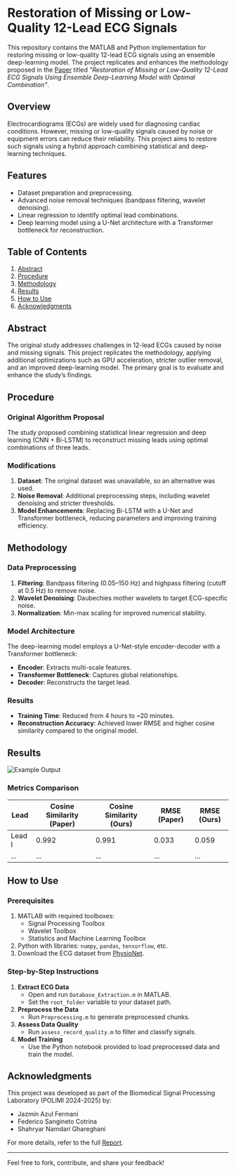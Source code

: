 # Restoration of Missing or Low-Quality 12-Lead ECG Signals

This repository contains the MATLAB and Python implementation for restoring missing or low-quality 12-lead ECG signals using an ensemble deep-learning model. The project replicates and enhances the methodology proposed in the [Paper](./paper.pdf) titled *"Restoration of Missing or Low-Quality 12-Lead ECG Signals Using Ensemble Deep-Learning Model with Optimal Combination"*. 

## Overview
Electrocardiograms (ECGs) are widely used for diagnosing cardiac conditions. However, missing or low-quality signals caused by noise or equipment errors can reduce their reliability. This project aims to restore such signals using a hybrid approach combining statistical and deep-learning techniques.

## Features
- Dataset preparation and preprocessing.
- Advanced noise removal techniques (bandpass filtering, wavelet denoising).
- Linear regression to identify optimal lead combinations.
- Deep learning model using a U-Net architecture with a Transformer bottleneck for reconstruction.

## Table of Contents
1. [Abstract](#abstract)
2. [Procedure](#procedure)
3. [Methodology](#methodology)
4. [Results](#results)
5. [How to Use](#how-to-use)
6. [Acknowledgments](#acknowledgments)

## Abstract
The original study addresses challenges in 12-lead ECGs caused by noise and missing signals. This project replicates the methodology, applying additional optimizations such as GPU acceleration, stricter outlier removal, and an improved deep-learning model. The primary goal is to evaluate and enhance the study’s findings.

## Procedure
### Original Algorithm Proposal
The study proposed combining statistical linear regression and deep learning (CNN + Bi-LSTM) to reconstruct missing leads using optimal combinations of three leads.

### Modifications
1. **Dataset**: The original dataset was unavailable, so an alternative was used.
2. **Noise Removal**: Additional preprocessing steps, including wavelet denoising and stricter thresholds.
3. **Model Enhancements**: Replacing Bi-LSTM with a U-Net and Transformer bottleneck, reducing parameters and improving training efficiency.

## Methodology
### Data Preprocessing
1. **Filtering**: Bandpass filtering (0.05–150 Hz) and highpass filtering (cutoff at 0.5 Hz) to remove noise.
2. **Wavelet Denoising**: Daubechies mother wavelets to target ECG-specific noise.
3. **Normalization**: Min-max scaling for improved numerical stability.

### Model Architecture
The deep-learning model employs a U-Net-style encoder-decoder with a Transformer bottleneck:
- **Encoder**: Extracts multi-scale features.
- **Transformer Bottleneck**: Captures global relationships.
- **Decoder**: Reconstructs the target lead.

### Results
- **Training Time**: Reduced from 4 hours to ~20 minutes.
- **Reconstruction Accuracy**: Achieved lower RMSE and higher cosine similarity compared to the original model.

## Results
![Example Output](path/to/your/image.png)

### Metrics Comparison
| Lead  | Cosine Similarity (Paper) | Cosine Similarity (Ours) | RMSE (Paper) | RMSE (Ours) |
|-------|---------------------------|--------------------------|--------------|-------------|
| Lead I| 0.992                     | 0.991                    | 0.033        | 0.059       |
| ...   | ...                       | ...                      | ...          | ...         |

## How to Use
### Prerequisites
1. MATLAB with required toolboxes:
   - Signal Processing Toolbox
   - Wavelet Toolbox
   - Statistics and Machine Learning Toolbox
2. Python with libraries: `numpy`, `pandas`, `tensorflow`, etc.
3. Download the ECG dataset from [PhysioNet](https://physionet.org/).

### Step-by-Step Instructions
1. **Extract ECG Data**
   - Open and run `Database_Extraction.m` in MATLAB.
   - Set the `root_folder` variable to your dataset path.
2. **Preprocess the Data**
   - Run `Preprocessing.m` to generate preprocessed chunks.
3. **Assess Data Quality**
   - Run `assess_record_quality.m` to filter and classify signals.
4. **Model Training**
   - Use the Python notebook provided to load preprocessed data and train the model.

## Acknowledgments
This project was developed as part of the Biomedical Signal Processing Laboratory (POLIMI 2024-2025) by:
- Jazmín Azul Fermani
- Federico Sangineto Cotrina
- Shahryar Namdari Ghareghani

For more details, refer to the full [Report](./Report.pdf).

---
Feel free to fork, contribute, and share your feedback!
